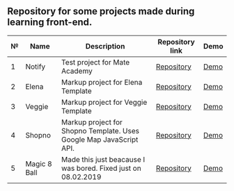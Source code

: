 Repository for some projects made during learning front-end.
---
№   | Name | Description | Repository link | Demo
--- | ---  |      ---    |        ---      | ---
1   |Notify|Test project for Mate Academy|[Repository](/notify)|[Demo](https://vladbu.github.io/m8hub/notify/)
2   |Elena|Markup project for Elena Template|[Repository](/elena)|[Demo](https://vladbu.github.io/m8hub/elena)
3   |Veggie|Markup project for Veggie Template|[Repository](/veggie)|[Demo](https://vladbu.github.io/m8hub/veggie)
4   |Shopno|Markup project for Shopno Template. Uses Google Map JavaScript API.|[Repository](/shopno)|[Demo](https://vladbu.github.io/m8hub/shopno)
5   |Magic 8 Ball|Made this just beacause I was bored. Fixed just on 08.02.2019|[Repository](/Magic%208%20ball)|[Demo](https://vladbu.github.io/m8hub/Magic%208%20ball)